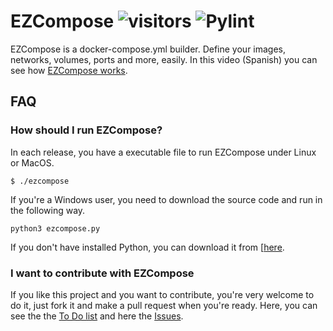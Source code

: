 # EZCompose ![visitors](https://visitor-badge.glitch.me/badge?page_id=ezcompose) ![Pylint](https://github.com/xe-nvdk/ezcompose/workflows/Pylint/badge.svg)
EZCompose is a docker-compose.yml builder. Define your images, networks, volumes, ports and more, easily. In this video (Spanish) you can see how [EZCompose works](https://youtu.be/nCqUx_3D7mQ?t=100).

## FAQ

### How should I run EZCompose?

In each release, you have a executable file to run EZCompose under Linux or MacOS. 
```
$ ./ezcompose
```
If you're a Windows user, you need to download the source code and run in the following way.

```
python3 ezcompose.py
```
If you don't have installed Python, you can download it from [[here](https://www.python.org/downloads/).

### I want to contribute with EZCompose

If you like this project and you want to contribute, you're very welcome to do it, just fork it and make a pull request when you're ready. Here, you can see the the [To Do list](https://github.com/xe-nvdk/ezcompose/projects/1) and here the [Issues](https://github.com/xe-nvdk/ezcompose/issues).
